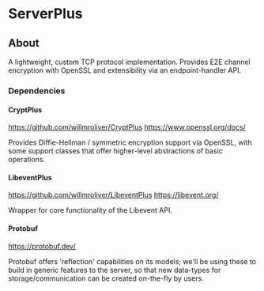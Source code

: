 # ServerPlus

## About

A lightweight, custom TCP protocol implementation. Provides E2E channel encryption with OpenSSL and extensibility via an endpoint-handler API.

### Dependencies

#### CryptPlus

https://github.com/willmroliver/CryptPlus
https://www.openssl.org/docs/

Provides Diffie-Hellman / symmetric encryption support via OpenSSL, with some support classes that offer higher-level abstractions of basic operations. 

#### LibeventPlus

https://github.com/willmroliver/LibeventPlus
https://libevent.org/

Wrapper for core functionality of the Libevent API.

#### Protobuf

https://protobuf.dev/

Protobuf offers 'reflection' capabilities on its models; we'll be using these to build in generic features to the server, so that new data-types for storage/communication can be created on-the-fly by users.